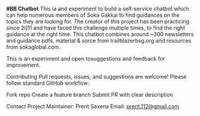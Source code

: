 
**#BB Chatbot**
This ia and experiment to build a self-service chatbot which can help numerous members of Soka Gakkai to find guidances on the topics they are looking for. The creator of this project has been practicing since 2011 and have faced this challenge multiple times, to find the right guidance at the right time. This chatbot combines around ~300 newsletters and guidance pdfs, material & sorce from trailblazerbsg.org and resources from sokaglobal.com.

This is an  experiment and open tosuggestions and feedback for improvement.

Contributing
Pull requests, issues, and suggestions are welcome! Please follow standard GitHub workflow:

Fork repo
Create a feature branch
Submit PR with clear description

Contact
Project Maintainer: Prerit Saxena
Email: prerit.112@gmail.com
